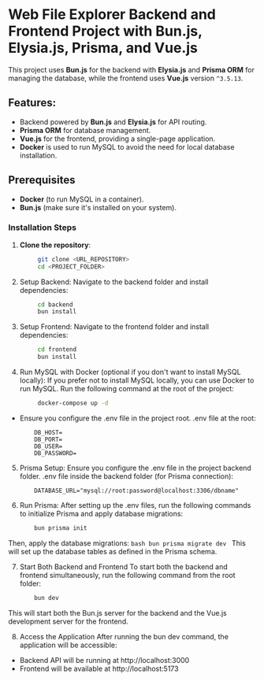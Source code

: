 # Web File Explorer Backend and Frontend Project with Bun.js, Elysia.js, Prisma, and Vue.js

This project uses **Bun.js** for the backend with **Elysia.js** and **Prisma ORM** for managing the database, while the frontend uses **Vue.js** version `^3.5.13`.

## Features:
- Backend powered by **Bun.js** and **Elysia.js** for API routing.
- **Prisma ORM** for database management.
- **Vue.js** for the frontend, providing a single-page application.
- **Docker** is used to run MySQL to avoid the need for local database installation.

## Prerequisites
- **Docker** (to run MySQL in a container).
- **Bun.js** (make sure it's installed on your system).

### Installation Steps

1. **Clone the repository**:
   ```bash
        git clone <URL_REPOSITORY>
        cd <PROJECT_FOLDER>
   ```
   
2. Setup Backend: Navigate to the backend folder and install dependencies:
   ```bash
        cd backend
        bun install
    ```

3. Setup Frontend: Navigate to the frontend folder and install dependencies:
   ```bash
        cd frontend
        bun install
    ```

4. Run MySQL with Docker (optional if you don't want to install MySQL locally): If you prefer not to install MySQL locally, you can use Docker to run MySQL.
Run the following command at the root of the project:
   ```bash
        docker-compose up -d
    ```

- Ensure you configure the .env file in the project root.
.env file at the root:
    ```
        DB_HOST=
        DB_PORT=
        DB_USER=
        DB_PASSWORD=
    ```

5. Prisma Setup: Ensure you configure the .env file in the project backend folder.
.env file inside the backend folder (for Prisma connection):
    ```
        DATABASE_URL="mysql://root:password@localhost:3306/dbname"
    ```

6. Run Prisma: After setting up the .env files, run the following commands to initialize Prisma and apply database migrations:
    ```bash
        bun prisma init
    ```

Then, apply the database migrations:
    ```bash
        bun prisma migrate dev
    ```
This will set up the database tables as defined in the Prisma schema.

7. Start Both Backend and Frontend
To start both the backend and frontend simultaneously, run the following command from the root folder:
    ```bash
        bun dev
    ```
This will start both the Bun.js server for the backend and the Vue.js development server for the frontend.

8. Access the Application
After running the bun dev command, the application will be accessible:
- Backend API will be running at http://localhost:3000
- Frontend will be available at http://localhost:5173

